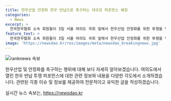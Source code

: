 ```yaml
---
title: 한우산업 안정화 한우 반납으로 촉구하는 대규모 퍼포먼스 예정
categories:
  - News
excerpt: >
  전국한우협회 소속 회원들이 3일 서울 여의도 국회 앞에서 한우산업 안정화를 위한 투쟁을 벌였다. (150자)
feature_text: >
  전국한우협회 소속 회원들이 3일 서울 여의도 국회 앞에서 한우산업 안정화를 위한 투쟁을 벌였다. (150자)
image: 'https://newsdao.kr/res/images/meta/newsdao_breakingnews.jpg'
---
```


<p><img src="https://newsdao.kr/res/images/meta/newsdao_breakingnews.jpg" alt="ranknews 속보" /></p>

<p>한우산업 및 안정화를 촉구하는 행위에 대해 보다 자세히 알아보겠습니다. 여의도에서 열린 한우 반납 투쟁 퍼포먼스에 대한 관련 정보와 내용을 다양한 각도에서 소개하겠습니다. 관련된 각종 이슈 및 정보를 제공하여 전문적이고 유익한 글을 작성하겠습니다.</p>
실시간 뉴스 속보는, <a href="https://newsdao.kr" rel="dofollow">https://newsdao.kr</a>


